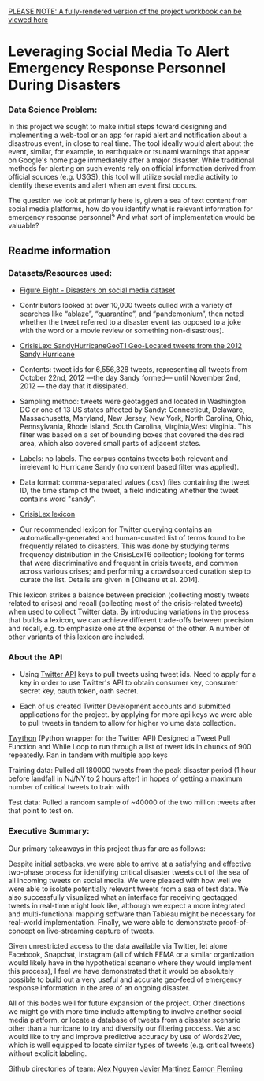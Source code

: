 [PLEASE NOTE: A fully-rendered version of the project workbook can be viewed here](https://nbviewer.jupyter.org/gist/eamonious/a43190248f77f5641ba1d49d80e76a67)


# Leveraging Social Media To Alert Emergency Response Personnel During Disasters

### Data Science Problem:
In this project we sought to make initial steps toward designing and implementing a web-tool or an app for rapid alert and notification about a disastrous event, in close to real time. The tool ideally would alert about the event, similar, for example, to earthquake or tsunami warnings that appear on Google's home page immediately after a major disaster. While traditional methods for alerting on such events rely on official information derived from official sources (e.g. USGS), this tool will utilize social media activity to identify these events and alert when an event first occurs.

The question we look at primarily here is, given a sea of text content from social media platforms, how do you identify what is relevant information for emergency response personnel? And what sort of implementation would be valuable?


##  Readme information
### Datasets/Resources used:
- [Figure Eight - Disasters on social media dataset](https://d1p17r2m4rzlbo.cloudfront.net/wp-content/uploads/2016/03/socialmedia-disaster-tweets-DFE.csv)
- Contributors looked at over 10,000 tweets culled with a variety of searches like “ablaze”, “quarantine”, and “pandemonium”, then noted whether the tweet referred to a disaster event (as opposed to a joke with the word or a movie review or something non-disastrous).

- [CrisisLex: SandyHurricaneGeoT1 Geo-Located tweets from the 2012 Sandy Hurricane](https://crisislex.org/data-collections.html#SandyHurricaneGeoT1)
- Contents: tweet ids for 6,556,328 tweets, representing all tweets from October 22nd, 2012 —the day Sandy formed— until November 2nd, 2012 — the day that it dissipated.
- Sampling method: tweets were geotagged and located in Washington DC or one of 13 US states affected by Sandy: Connecticut, Delaware, Massachusetts, Maryland, New Jersey, New York, North Carolina, Ohio, Pennsylvania, Rhode Island, South Carolina, Virginia,West Virginia. This filter was based on a set of bounding boxes that covered the desired area, which also covered small parts of adjacent states.
- Labels: no labels. The corpus contains tweets both relevant and irrelevant to Hurricane Sandy (no content based filter was applied).
- Data format: comma-separated values (.csv) files containing the tweet ID, the time stamp of the tweet, a field indicating whether the tweet contains word "sandy".

- [CrisisLex lexicon](https://crisislex.org/crisis-lexicon.html)
- Our recommended lexicon for Twitter querying contains an automatically-generated and human-curated list of terms found to be frequently related to disasters. This was done by studying terms frequency distribution in the CrisisLexT6 collection; looking for terms that were discriminative and frequent in crisis tweets, and common across various crises; and performing a crowdsourced curation step to curate the list. Details are given in [Olteanu et al. 2014].

This lexicon strikes a balance between precision (collecting mostly tweets related to crises) and recall (collecting most of the crisis-related tweets) when used to collect Twitter data. By introducing variations in the process that builds a lexicon, we can achieve different trade-offs between precision and recall, e.g. to emphasize one at the expense of the other. A number of other variants of this lexicon are included.

### About the API
- Using [Twitter API](https://developer.twitter.com/en/apply-for-access) keys to pull tweets using tweet ids. Need to apply for a key in order to use Twitter's API to obtain consumer key, consumer secret key, oauth token, oath secret.

- Each of us created Twitter Development accounts and submitted applications for the project.  by applying for more api keys we were able to pull tweets in tandem to allow for higher volume data collection.

[Twython](https://twython.readthedocs.io/en/latest/) (Python wrapper for the Twitter API)
Designed a Tweet Pull Function and While Loop to run through a list of tweet ids in chunks of 900 repeatedly.  Ran in tandem with multiple app keys

Training data:  Pulled all 180000 tweets from the peak disaster period (1 hour before landfall in NJ/NY to 2 hours after) in hopes  of getting a maximum number of critical tweets to train with

Test data:  Pulled a random sample of ~40000 of the two million tweets after that point to test on.

### Executive Summary:

Our primary takeaways in this project thus far are as follows:

Despite initial setbacks, we were able to arrive at a satisfying and effective two-phase process for identifying critical disaster tweets out of the sea of all incoming tweets on social media. We were pleased with how well we were able to isolate potentially relevant tweets from a sea of test data. We also successfully visualized what an interface for receiving geotagged tweets in real-time might look like, although we expect a more integrated and multi-functional mapping software than Tableau might be necessary for real-world implementation. Finally, we were able to demonstrate proof-of-concept on live-streaming capture of tweets. 

Given unrestricted access to the data available via Twitter, let alone Facebook, Snapchat, Instagram (all of which FEMA or a similar organization would likely have in the hypothetical scenario where they would implement this process), I feel we have demonstrated that it would be absolutely possible to build out a very useful and accurate geo-feed of emergency response information in the area of an ongoing disaster.

All of this bodes well for future expansion of the project. Other directions we might go with more time include attempting to involve another social media platform, or locate a database of tweets from a disaster scenario other than a hurricane to try and diversify our filtering process. We also would like to try and improve predictive accuracy by use of Words2Vec, which is well equipped to locate similar types of tweets (e.g. critical tweets) without explicit labeling.

Github directories of team:
[Alex Nguyen](https://github.com/aL1asWIN/) 
[Javier Martinez](https://github.com/eamonious)
[Eamon Fleming]()